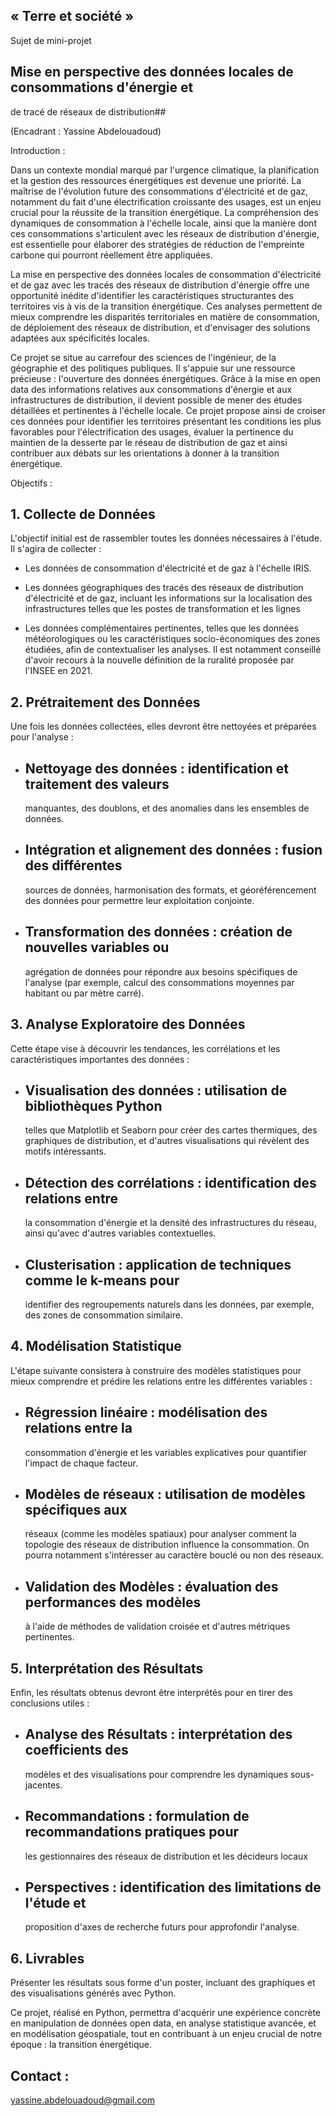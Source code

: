 ## « Terre et société »

Sujet de mini-projet

## Mise en perspective des données locales de consommations d'énergie et
de tracé de réseaux de distribution## 

(Encadrant : Yassine Abdelouadoud)

Introduction :

Dans un contexte mondial marqué par l\'urgence climatique, la
planification et la gestion des ressources énergétiques est devenue une
priorité. La maîtrise de l'évolution future des consommations
d\'électricité et de gaz, notamment du fait d'une électrification
croissante des usages, est un enjeu crucial pour la réussite de la
transition énergétique. La compréhension des dynamiques de consommation
à l\'échelle locale, ainsi que la manière dont ces consommations
s\'articulent avec les réseaux de distribution d\'énergie, est
essentielle pour élaborer des stratégies de réduction de l\'empreinte
carbone qui pourront réellement être appliquées.

La mise en perspective des données locales de consommation
d\'électricité et de gaz avec les tracés des réseaux de distribution
d\'énergie offre une opportunité inédite d\'identifier les
caractéristiques structurantes des territoires vis à vis de la
transition énergétique. Ces analyses permettent de mieux comprendre les
disparités territoriales en matière de consommation, de déploiement des
réseaux de distribution, et d\'envisager des solutions adaptées aux
spécificités locales.

Ce projet se situe au carrefour des sciences de l\'ingénieur, de la
géographie et des politiques publiques. Il s\'appuie sur une ressource
précieuse : l'ouverture des données énergétiques. Grâce à la mise en
open data des informations relatives aux consommations d\'énergie et aux
infrastructures de distribution, il devient possible de mener des études
détaillées et pertinentes à l\'échelle locale. Ce projet propose ainsi
de croiser ces données pour identifier les territoires présentant les
conditions les plus favorables pour l'électrification des usages,
évaluer la pertinence du maintien de la desserte par le réseau de
distribution de gaz et ainsi contribuer aux débats sur les orientations
à donner à la transition énergétique.

Objectifs :

## 1. Collecte de Données

L\'objectif initial est de rassembler toutes les données nécessaires à
l\'étude. Il s\'agira de collecter :

-   Les données de consommation d\'électricité et de gaz à l\'échelle
    IRIS.

-   Les données géographiques des tracés des réseaux de distribution
    d\'électricité et de gaz, incluant les informations sur la
    localisation des infrastructures telles que les postes de
    transformation et les lignes

-   Les données complémentaires pertinentes, telles que les données
    météorologiques ou les caractéristiques socio-économiques des zones
    étudiées, afin de contextualiser les analyses. Il est notamment
    conseillé d'avoir recours à la nouvelle définition de la ruralité
    proposée par l'INSEE en 2021.

## 2. Prétraitement des Données

Une fois les données collectées, elles devront être nettoyées et
préparées pour l\'analyse :

-   ## Nettoyage des données : identification et traitement des valeurs
    manquantes, des doublons, et des anomalies dans les ensembles de
    données.

-   ## Intégration et alignement des données : fusion des différentes
    sources de données, harmonisation des formats, et géoréférencement
    des données pour permettre leur exploitation conjointe.

-   ## Transformation des données : création de nouvelles variables ou
    agrégation de données pour répondre aux besoins spécifiques de
    l\'analyse (par exemple, calcul des consommations moyennes par
    habitant ou par mètre carré).

## 3. Analyse Exploratoire des Données

Cette étape vise à découvrir les tendances, les corrélations et les
caractéristiques importantes des données :

-   ## Visualisation des données : utilisation de bibliothèques Python
    telles que Matplotlib et Seaborn pour créer des cartes thermiques,
    des graphiques de distribution, et d\'autres visualisations qui
    révèlent des motifs intéressants.

-   ## Détection des corrélations : identification des relations entre
    la consommation d\'énergie et la densité des infrastructures du
    réseau, ainsi qu\'avec d\'autres variables contextuelles.

-   ## Clusterisation : application de techniques comme le k-means pour
    identifier des regroupements naturels dans les données, par exemple,
    des zones de consommation similaire.

## 4. Modélisation Statistique

L\'étape suivante consistera à construire des modèles statistiques pour
mieux comprendre et prédire les relations entre les différentes
variables :

-   ## Régression linéaire : modélisation des relations entre la
    consommation d\'énergie et les variables explicatives pour
    quantifier l\'impact de chaque facteur.

-   ## Modèles de réseaux : utilisation de modèles spécifiques aux
    réseaux (comme les modèles spatiaux) pour analyser comment la
    topologie des réseaux de distribution influence la consommation. On
    pourra notamment s'intéresser au caractère bouclé ou non des
    réseaux.

-   ## Validation des Modèles : évaluation des performances des modèles
    à l\'aide de méthodes de validation croisée et d\'autres métriques
    pertinentes.

## 5. Interprétation des Résultats

Enfin, les résultats obtenus devront être interprétés pour en tirer des
conclusions utiles :

-   ## Analyse des Résultats : interprétation des coefficients des
    modèles et des visualisations pour comprendre les dynamiques
    sous-jacentes.

-   ## Recommandations : formulation de recommandations pratiques pour
    les gestionnaires des réseaux de distribution et les décideurs
    locaux

-   ## Perspectives : identification des limitations de l\'étude et
    proposition d\'axes de recherche futurs pour approfondir l\'analyse.

## 6. Livrables

Présenter les résultats sous forme d'un poster, incluant des graphiques
et des visualisations générés avec Python.

Ce projet, réalisé en Python, permettra d\'acquérir une expérience
concrète en manipulation de données open data, en analyse statistique
avancée, et en modélisation géospatiale, tout en contribuant à un enjeu
crucial de notre époque : la transition énergétique.

## Contact :

yassine.abdelouadoud@gmail.com
